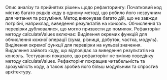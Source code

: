 Опис аналізу та прийнятих рішень щодо рефакторингу:
Початковий код містив багато рядків коду в одному методі, що робило його незручним для читання та розуміння.
Метод виконував багато дій, що не завжди потрібні, наприклад, виведення результатів на консоль.
Обчислення та перевірки дублювалися, що могло призвести до помилок.
Рефакторінг методу calculateValues включає:
Виділення окремих функцій для обчислення кожної операції (сума, різниця, добуток, частка, модуль).
Виділення окремої функції для перевірки на нульові значення.
Видалення зайвого коду, що відповідає за виведення результатів на консоль.
Тестування показало, що рефакторінг не змінив поведінку методу calculateValues.
Рефакторінг покращив читабельність та зрозумілість коду, а також зробив його більш модульним та спростив архітектуру.
